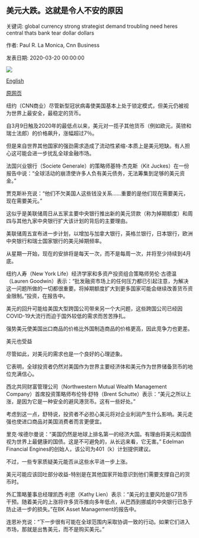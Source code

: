 ## 美元大跌。这就是令人不安的原因

关键词: global currency strong strategist demand troubling need heres central thats bank tear dollar dollars

作者: Paul R. La Monica, Cnn Business

发表日期: 2020-03-20 00:00:00

![](https://cdn.cnn.com/cnnnext/dam/assets/200319015509-us-dollar-stock-super-tease.jpg)

[English](The%20dollar%20is%20on%20a%20tear.%20Here%27s%20why%20that%27s%20troubling.md)

[原网页](https://edition.cnn.com/2020/03/20/investing/strong-dollar-coronavirus/index.html)

纽约（CNN商业）尽管新型冠状病毒使美国基本上处于锁定模式，但美元仍被视为世界上最安全，最稳定的货币。

自3月9日触及2020年的最低点以来，美元对一揽子其他货币（例如欧元，英镑和瑞士法郎）的价格飙升，涨幅超过7％。

但是来自世界其他国家的强劲需求造成了流动性紧缩-本质上是美元短缺。有人担心这可能会进一步扰乱全球金融市场。

法国兴业银行（Societe Generale）的策略师基特·杰克斯（Kit Juckes）在一份报告中说：“全球活动的崩溃使许多人负有美元债务，无法筹集到足够的美元资金。”

贾克斯补充说：“他们不欠美国人这些钱没关系……重要的是他们现在需要美元，现在需要美元。”

这似乎是美联储周日从五家主要中央银行推出新的美元贷款（称为掉期额度）和周四与其他九家中央银行扩大该计划的背后的主要理由。

美联储周五宣布进一步计划，以增加与加拿大银行，英格兰银行，日本银行，欧洲中央银行和瑞士国家银行的美元掉期频率。

从星期一开始，现在的安排将是每天一次，而不是每周一次，并将至少持续到4月底。

纽约人寿（New York Life）经济学家和多资产投资组合策略师劳伦·古德温（Lauren Goodwin）表示：“批发融资市场上的任何压力都已引起注意，为解决这一问题所做的一切都很重要。将掉期额度扩大到更多国家可能会继续改善货币资金限制。”投资，在报告中。

美元的回升可能给美国大型跨国公司带来另一个大问题，这些跨国公司已经因COVID-19大流行而迫于国外较低的需求而苦苦挣扎。

强势美元使美国出口商品的价格比外国制造商品的价格更高，因此竞争力也更差。

美元也受益

尽管如此，对美元的需求也是一个良好的心理迹象。

它表明，全球投资者仍然对美国作为世界主要经济体和美元作为世界储备货币的地位充满信心。

西北共同财富管理公司（Northwestern Mutual Wealth Management Company）首席投资策略师布伦特·舒特（Brent Schutte）表示：“美元之所以上涨，是因为它是一种安全的避风港货币。这有一些好处。”

考虑到这一点，舒特说，投资者不必担心美元将对企业利润产生什么影响。美元走强也使进口商品对美国消费者而言更便宜。

里克·埃德尔曼说：“美国仍然是地球上排名第一的经济大国。有理由将美元和国债视为世界上最健康的国债。这是不可避免的，从长远来看，它无害。” Edelman Financial Engines的创始人，该公司为401（k）计划提供建议。

不过，一些专家质疑美元能否从这些水平进一步上涨。

美元可能应该回吐部分收益-特别是在其他国家开始意识到他们需要支撑自己的货币时。

外汇策略董事总经理凯西·利恩（Kathy Lien）表示：“美元的主要风险是G7货币干预。随着美元的上涨将许多货币推向多年低点，从巴西到挪威的中央银行已急于防止进一步的损失。”在BK Asset Management的报告中。

连恩补充说：“下一步很有可能在全球范围内采取协调一致的行动。如果它们进入市场，那就是出售美元，而不是购买美元。”